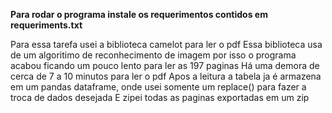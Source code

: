 **Para rodar o programa instale os requerimentos contidos em requeriments.txt**

Para essa tarefa usei a biblioteca camelot para ler o pdf
Essa biblioteca usa de um algoritimo de reconhecimento de imagem
por isso o programa acabou ficando um pouco lento para ler as 197 paginas
Há uma demora de cerca de 7 a 10 minutos para ler o pdf
Apos a leitura a tabela ja é armazena em um pandas dataframe, onde usei somente um replace() para fazer a troca de dados desejada
E zipei todas as paginas exportadas em um zip